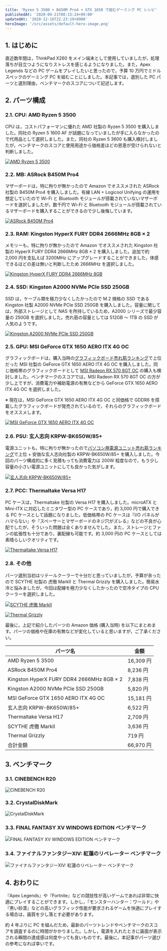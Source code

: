 ```yaml
---
title: 'Ryzen 5 3500 + B450M Pro4 + GTX 1650 で組むゲーミング PC レシピ'
publishedAt: '2020-09-21T08:15:24+09:00'
updatedAt: '2020-12-16T22:23:19+0900'
heroImage: '/src/assets/default-hero-image.png'
---
```


## 1. はじめに

直近数年間は，ThinkPad X260 をメイン端末として使用していましたが，処理落ちが目立つようになりストレスを感じるようになりました。また，Apex Legends などの PC ゲームをプレイしたいと思ったので，予算 10 万円でミドルスペックのゲーミング PC を組むことにしました。本記事では，選別した PC パーツと選別理由，ベンチマークのスコアについて記述します。

## 2. パーツ構成

### 2.1. CPU: AMD Ryzen 5 3500

CPU は，コストパフォーマンに優れた AMD 社製の Ryzen 5 3500 を購入しました。同社の Ryzen 5 1600 AF が話題になっていましたが手に入らなかったので代用品として選択しました。また，同社の Ryzen 5 3600 も購入検討しましたが，ベンチマークのスコアと使用用途から価格差ほどの恩恵が受けられないと判断しました。

[![AMD Ryzen 5 3500](ce334fced6e9b3c1c3a8ffed2b6306fb.png)](https://www.amd.com/ja/ryzen-5)

### 2.2. MB: ASRock B450M Pro4

マザーボードは，特に拘りが無かったので Amazon でオススメされた ASRock 社製の B450M Pro4 を購入しました。有線 LAN + Logicool Unifying の運用を想定していたので Wi-Fi と Bluetooth モジュールが搭載されていないマザーボードを選択しましたが，数千円で Wi-Fi と Bluetooth モジュールが搭載されているマザーボードを購入することができるので少し後悔しています。

[![ASRock B450M Pro4](1863d69706749af977824307ff5149bd.png)](https://www.asrock.com/mb/AMD/B450M%20Pro4/index.jp.asp)

### 2.3. RAM: Kingston HyperX FURY DDR4 2666MHz 8GB × 2

メモリーも，特に拘りが無かったので Amazon でオススメされた Kingston 社製の HyperX FURY DDR4 2666MHz 8GB × 2 を購入しました。追加で約 2,000 円を支払えば 3200MHz にアップグレードすることができました，体感できるほどの差は無いと判断したため 2666MHz を選択しました。

[![Kingston HyperX FURY DDR4 2666MHz 8GB](678ad22db4737cbba915dcbf770dc93d.png)](https://www.hyperxgaming.com/jp/memory/fury-ddr4)

### 2.4. SSD: Kingston A2000 NVMe PCIe SSD 250GB

SSD は，ケーブル類を極力少なくしたかったので M.2 規格の SSD である Kingston 社製 A2000 NVMe PCIe SSD 250GB を購入しました。容量に関しては，外部ストレージとして NAS を所持しているため，A2000 シリーズで最少容量の 250GB を選択しました。売れ筋の容量としては 512GB 〜 1TB の SSD が人気のようです。

[![Kingston A2000 NVMe PCIe SSD 250GB](411cbc951eb5e51489031beafeb605b2.png)](https://www.kingston.com/jp/ssd/a2000-nvme-pcie-ssd)

### 2.5. GPU: MSI GeForce GTX 1650 AERO ITX 4G OC

グラフィックボードは，購入当時の[グラフィックボード売れ筋ランキング](https://www.amazon.co.jp/gp/bestsellers/computers/2151911051/ref=pd_zg_hrsr_computers)で上位だった MSI 社製の GeForce GTX 1650 AERO ITX 4G OC を購入しました。同じ価格帯のグラフィックボードとして [MSI Radeon RX 570 8GT OC](https://jp.msi.com/Graphics-card/Radeon-RX-570-8GT-OC/Overview) の購入も検討しました。ベンチマークのスコアでは，MSI Radeon RX 570 8GT OC の方が少し上ですが，消費電力や補助電源の有無などから GeForce GTX 1650 AERO ITX 4G OC を選択しました。

※ 現在は，MSI GeForce GTX 1650 AERO ITX 4G OC と同価格で GDDR6 を搭載したグラフィックボードが発売されているので，それらのグラフィックボードをオススメします。

[![MSI GeForce GTX 1650 AERO ITX 4G OC](4920422c6f1a1c020c137b363fe70c9a.png)](https://jp.msi.com/Graphics-card/GeForce-GTX-1650-AERO-ITX-4G-OC)

### 2.6. PSU: 玄人志向 KRPW-BK650W/85+

電源ユニットも，特に拘りが無かったので[パソコン用電源ユニット売れ筋ランキング](https://www.amazon.co.jp/gp/bestsellers/computers/2151947051/ref=pd_zg_hrsr_computers)で上位 + 安価な玄人志向社製の KRPW-BK650W/85+ を購入しました。今回のパーツ構成的に多く見積もっても消費電力は 200W 程度なので，もう少し容量の小さい電源ユニットにしても良かった気がします。

[![玄人志向 KRPW-BK650W/85+](c50fdc3afe35390c2a9a538cc614ca50.png)](https://www.kuroutoshikou.com/product/power/atx/krpw-bk650w_85_/)

### 2.7. PCC: Thermaltake Versa H17

PC ケースは，Thermaltake 社製の Versa H17 を購入しました。microATX と Mini-ITX に対応したミニタワー型の PC ケースであり，約 3,000 円で購入できる PC ケースとして話題になりました。低価格帯の PC ケースは『I/O パネルがハマらない』や『スペーサーとマザーボードのネジ穴がズレる』などの不良が心配でしたが，そういった問題は全くありませんでした。また，ストレージとファンの拡張性も十分であり，裏配線も可能です。約 3,000 円の PC ケースとしては素晴らしいクオリティです。

[![Thermaltake Versa H17](77262f72285668f9fef4edc6598c93df.png)](https://www.ask-corp.jp/products/thermaltake/minitower-pccase/versa-h17.html)

### 2.8. その他

パーツ選別当初はリテールクーラーで十分だと思っていましたが，予算が余ったので SCYTHE 社製の 虎徹 MarkⅡ と Thermal Grizzly を購入しました。簡易水冷と悩みましたが，今回は配線を極力少なくしたかったので空冷タイプの CPU クーラーを選択しました。

[![SCYTHE 虎徹 MarkⅡ](50e17605b48801069dbf46fa81ccc7b3.png)](https://www.scythe.co.jp/product/cpu-cooler/scktt-2000)

[![Thermal Grizzly](eb63dd56e6f39369566e2844aa0c9bca.png)](https://www.shinwa-sangyo.co.jp/thermal-grizzly)

最後に，上記で紹介したパーツの Amazon 価格 (購入当時) を以下にまとめます。パーツの価格や在庫の有無などが変化していると思いますが，ご了承ください。

| パーツ名                                  | 金額      |
| ----------------------------------------- | --------- |
| AMD Ryzen 5 3500                          | 16,309 円 |
| ASRock B450M Pro4                         | 8,236 円  |
| Kingston HyperX FURY DDR4 2666MHz 8GB × 2 | 7,838 円  |
| Kingston A2000 NVMe PCIe SSD 250GB        | 5,820 円  |
| MSI GeForce GTX 1650 AERO ITX 4G OC       | 15,181 円 |
| 玄人志向 KRPW-BK650W/85+                  | 6,522 円  |
| Thermaltake Versa H17                     | 2,709 円  |
| SCYTHE 虎徹 MarkⅡ                         | 3,636 円  |
| Thermal Grizzly                           | 719 円    |
| 合計金額                                  | 66,970 円 |

## 3. ベンチマーク

### 3.1. CINEBENCH R20

![CINEBENCH R20](a80ec0d71036ef436430a63c1bc2a61c.PNG)

### 3.2. CrystalDiskMark

![CrystalDiskMark](26fc98fd92ca31d0bd529784ab3c32dd.PNG)

### 3.3. FINAL FANTASY XV WINDOWS EDITION ベンチマーク

![FINAL FANTASY XV WINDOWS EDITION ベンチマーク](a07f0b497b689fe6affa1ea09398ebc5.PNG)

### 3.4. ファイナルファンタジーXIV: 紅蓮のリベレーター ベンチマーク

![ファイナルファンタジーXIV: 紅蓮のリベレーター ベンチマーク](998c2621ddaf24697d59ccf71cac93ae.PNG)

## 4. おわりに

『Apex Legends』や『Fortnite』などの競技性が高いゲームであれば非常に快適にプレイすることができます。しかし，『モンスターハンター：ワールド』や『黒い砂漠』などの高いグラフィック性能が要求されるゲームを快適にプレイする場合は，画質を少し落とす必要があります。

約 4 年ぶりに PC を組んだため，最新のパーツトレンドやベンチマークのスコアを調査するのに時間がかかりました。しかし，電源を入れたときに画面が表示される瞬間の達成感は何度やっても良いものです。最後に，本記事がパーツ選びの参考になれば幸いです。
